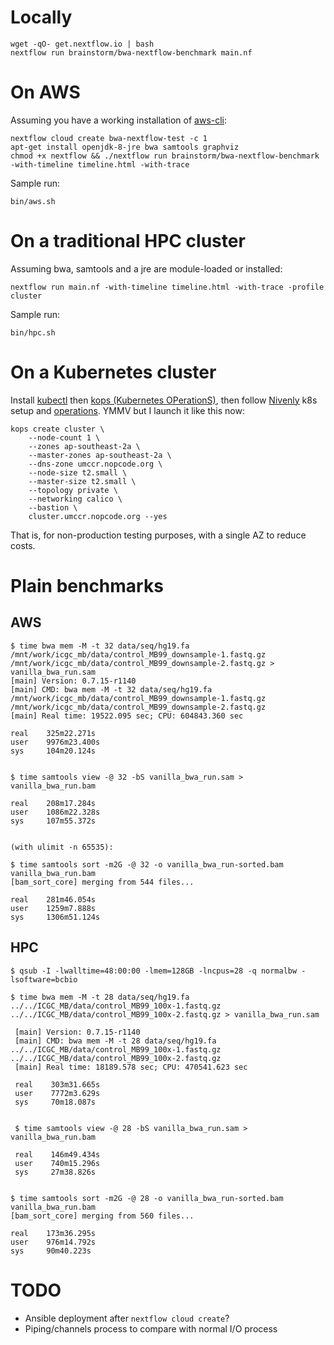 Locally
=======

	wget -qO- get.nextflow.io | bash
	nextflow run brainstorm/bwa-nextflow-benchmark main.nf


On AWS
======

Assuming you have a working installation of [aws-cli](https://github.com/aws/aws-cli):

    nextflow cloud create bwa-nextflow-test -c 1
    apt-get install openjdk-8-jre bwa samtools graphviz
    chmod +x nextflow && ./nextflow run brainstorm/bwa-nextflow-benchmark -with-timeline timeline.html -with-trace

Sample run:

	bin/aws.sh

On a traditional HPC cluster
============================

Assuming bwa, samtools and a jre are module-loaded or installed:

	nextflow run main.nf -with-timeline timeline.html -with-trace -profile cluster

Sample run:

	bin/hpc.sh

On a Kubernetes cluster
=======================

Install [kubectl](https://kubernetes.io/docs/tasks/kubectl/install/) then [kops (Kubernetes OPerationS)](https://github.com/kubernetes/kops/blob/master/docs/install.md), then follow [Nivenly](https://www.nivenly.com/kops-1-5-1/) k8s setup and [operations](https://www.nivenly.com/2nd-hour/). YMMV but I launch it like this now:

	kops create cluster \
		--node-count 1 \
		--zones ap-southeast-2a \
		--master-zones ap-southeast-2a \
		--dns-zone umccr.nopcode.org \
		--node-size t2.small \
		--master-size t2.small \
		--topology private \
		--networking calico \
		--bastion \
		cluster.umccr.nopcode.org --yes

That is, for non-production testing purposes, with a single AZ to reduce costs.


Plain benchmarks
================

AWS
---

    $ time bwa mem -M -t 32 data/seq/hg19.fa /mnt/work/icgc_mb/data/control_MB99_downsample-1.fastq.gz /mnt/work/icgc_mb/data/control_MB99_downsample-2.fastq.gz > vanilla_bwa_run.sam
    [main] Version: 0.7.15-r1140
    [main] CMD: bwa mem -M -t 32 data/seq/hg19.fa /mnt/work/icgc_mb/data/control_MB99_downsample-1.fastq.gz /mnt/work/icgc_mb/data/control_MB99_downsample-2.fastq.gz
    [main] Real time: 19522.095 sec; CPU: 604843.360 sec

    real    325m22.271s
    user    9976m23.400s
    sys     104m20.124s

	
	$ time samtools view -@ 32 -bS vanilla_bwa_run.sam > vanilla_bwa_run.bam

	real    208m17.284s
	user    1086m22.328s
	sys     107m55.372s


	(with ulimit -n 65535):

	$ time samtools sort -m2G -@ 32 -o vanilla_bwa_run-sorted.bam vanilla_bwa_run.bam                                               
	[bam_sort_core] merging from 544 files...

	real    281m46.054s
	user    1259m7.888s
	sys     1306m51.124s

HPC
---
	$ qsub -I -lwalltime=48:00:00 -lmem=128GB -lncpus=28 -q normalbw -lsoftware=bcbio

    $ time bwa mem -M -t 28 data/seq/hg19.fa ../../ICGC_MB/data/control_MB99_100x-1.fastq.gz ../../ICGC_MB/data/control_MB99_100x-2.fastq.gz > vanilla_bwa_run.sam

	 [main] Version: 0.7.15-r1140
	 [main] CMD: bwa mem -M -t 28 data/seq/hg19.fa ../../ICGC_MB/data/control_MB99_100x-1.fastq.gz ../../ICGC_MB/data/control_MB99_100x-2.fastq.gz
	 [main] Real time: 18189.578 sec; CPU: 470541.623 sec

	 real    303m31.665s
	 user    7772m3.629s
	 sys     70m18.087s


     $ time samtools view -@ 28 -bS vanilla_bwa_run.sam > vanilla_bwa_run.bam

     real    146m49.434s
     user    740m15.296s
     sys     27m38.826s


	$ time samtools sort -m2G -@ 28 -o vanilla_bwa_run-sorted.bam vanilla_bwa_run.bam                                                             
	[bam_sort_core] merging from 560 files...

	real    173m36.295s
	user    976m14.792s
	sys     90m40.223s


TODO
====

* Ansible deployment after `nextflow cloud create`?
* Piping/channels process to compare with normal I/O process
